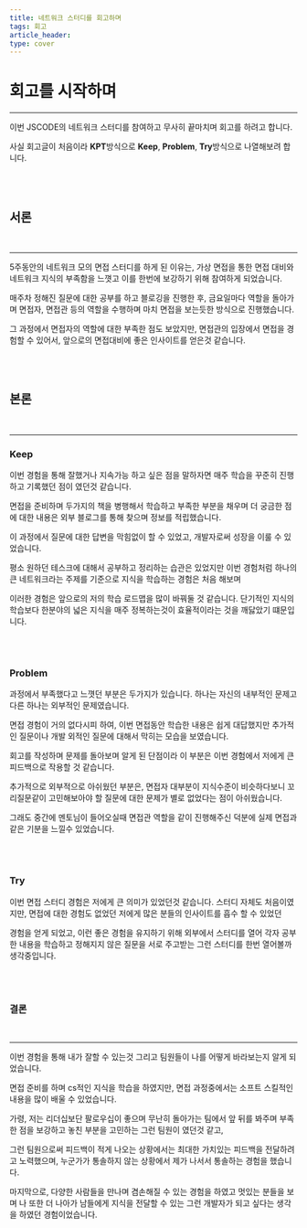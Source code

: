 ```yaml
---
title: 네트워크 스터디를 회고하며
tags: 회고
article_header:
type: cover
---
```


# 회고를 시작하며

---

이번 JSCODE의 네트워크 스터디를 참여하고 무사히 끝마치며 회고를 하려고 합니다.

사실 회고글이 처음이라 **KPT**방식으로 **Keep**, **Problem**, **Try**방식으로 나열해보려 합니다.

<br>
<br>

## 서론

<br>

---

5주동안의 네트워크 모의 면접 스터디를 하게 된 이유는, 가상 면접을 통한 면접 대비와 네트워크 지식의 부족함을 느꼇고 이를 한번에 보강하기 위해 참여하게 되었습니다.

매주차 정해진 질문에 대한 공부를 하고 블로깅을 진행한 후, 금요일마다 역할을 돌아가며 면접자, 면접관 등의 역할을 수행하며 마치 면접을 보는듯한 방식으로 진행했습니다.

그 과정에서 면접자의 역할에 대한 부족한 점도 보았지만, 면접관의 입장에서 면접을 경험할 수 있어서, 앞으로의 면접대비에 좋은 인사이트를 얻은것 같습니다.

<br>
<br>

## 본론

<br>

---

### **Keep**

이번 경험을 통해 잘했거나 지속가능 하고 싶은 점을 말하자면 매주 학습을 꾸준히 진행하고 기록했던 점이 였던것 같습니다.

면접을 준비하며 두가지의 책을 병행해서 학습하고 부족한 부분을 채우며 더 궁금한 점에 대한 내용은 외부 블로그를 통해 찾으며 정보를 적립했습니다.

이 과정에서 질문에 대한 답변을 막힘없이 할 수 있었고, 개발자로써 성장을 이룰 수 있었습니다.

평소 원하던 테스크에 대해서 공부하고 정리하는 습관은 있었지만 이번 경험처럼 하나의 큰 네트워크라는 주제를 기준으로 지식을 학습하는 경험은 처음 해보며

이러한 경험은 앞으로의 저의 학습 로드맵을 많이 바꿔둘 것 같습니다. 단기적인 지식의 학습보다 한분야의 넓은 지식을 매주 정복하는것이 효율적이라는 것을 깨닳았기 떄문입니다.

<br>
<br>

### **Problem**

과정에서 부족했다고 느꼇던 부분은 두가지가 있습니다. 하나는 자신의 내부적인 문제고 다른 하나는 외부적인 문제였습니다.

면접 경험이 거의 없다시피 하여, 이번 면접동안 학습한 내용은 쉽게 대답했지만 추가적인 질문이나 개발 외적인 질문에 대해서 막히는 모습을 보였습니다.

회고를 작성하며 문제를 돌아보며 알게 된 단점이라 이 부분은 이번 경험에서 저에게 큰 피드백으로 작용할 것 같습니다.

추가적으로 외부적으로 아쉬웠던 부분은, 면접자 대부분이 지식수준이 비슷하다보니 꼬리질문같이 고민해보아야 할 질문에 대한 문제가 별로 없었다는 점이 아쉬웠습니다.

그래도 중간에 멘토님이 들어오실때 면접관 역할을 같이 진행해주신 덕분에 실제 면접과 같은 기분을 느낄수 있었습니다.

<br>
<br>

### **Try**

이번 면접 스터디 경험은 저에게 큰 의미가 있었던것 같습니다. 스터디 자체도 처음이였지만, 면접에 대한 경험도 없었던 저에게 많은 분들의 인사이트를 흡수 할 수 있었던

경험을 얻게 되었고, 이런 좋은 경험을 유지하기 위해 외부에서 스터디를 열어 각자 공부한 내용을 학습하고 정해지지 않은 질문을 서로 주고받는 그런 스터디를 한번 열어볼까 생각중입니다.


<br>
<br>

### 결론

<br>

---

이번 경험을 통해 내가 잘할 수 있는것 그리고 팀원들이 나를 어떻게 바라보는지 알게 되었습니다.

면접 준비를 하며 cs적인 지식을 학습을 하였지만, 면접 과정중에서는 소프트 스킬적인 내용을 많이 배울 수 있었습니다.

가령, 저는 리더십보단 팔로우십이 좋으며 무난히 돌아가는 팀에서 앞 뒤를 봐주며 부족한 점을 보강하고 놓친 부분을 고민하는 그런 팀원이 였던것 같고,

그런 팀원으로써 피드백이 적게 나오는 상황에서는 최대한 가치있는 피드백을 전달하려고 노력했으며, 누군가가 통솔하지 않는 상황에서 제가 나서서 통솔하는 경험을 했습니다.

마지막으로, 다양한 사람들을 만나며 겸손해질 수 있는 경험을 하였고 멋있는 분들을 보며 나 또한 더 나아가 남들에게 지식을 전달할 수 있는 그런 개발자가 되고 싶다는 생각을 하였던 경험이었습니다.

